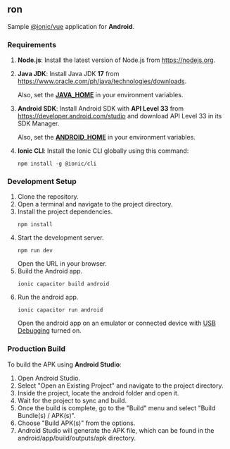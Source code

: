 ## ron
Sample [@ionic/vue](https://ionicframework.com/docs/vue/overview) application for **Android**.

### Requirements
1. **Node.js**: Install the latest version of Node.js from <https://nodejs.org>.
2. **Java JDK**: Install Java JDK **17** from <https://www.oracle.com/ph/java/technologies/downloads>.

    Also, set the [**JAVA_HOME**](https://confluence.atlassian.com/doc/setting-the-java_home-variable-in-windows-8895.html) in your environment variables.
3. **Android SDK**: Install Android SDK with **API Level 33** from <https://developer.android.com/studio>
    and download API Level 33 in its SDK Manager.
    
   Also, set the [**ANDROID_HOME**](https://www.programsbuzz.com/article/set-androidhome-environment-variable-windows-10) in your environment variables.
4. **Ionic CLI**: Install the Ionic CLI globally using this command:
    ```shell
    npm install -g @ionic/cli
    ```
   
### Development Setup
1. Clone the repository.
2. Open a terminal and navigate to the project directory.
3. Install the project dependencies.
    ```shell
    npm install
    ```
4. Start the development server.
    ```shell
    npm run dev
    ```
   Open the URL in your browser.
5. Build the Android app.
    ```shell
    ionic capacitor build android
    ```
6. Run the android app.
    ```shell
    ionic capacitor run android
    ```
   Open the android app on an emulator or connected device with 
   [USB Debugging](https://www.makeuseof.com/tag/what-is-usb-debugging-mode-on-android-makeuseof-explains/)
   turned on.

### Production Build
To build the APK using **Android Studio**:

1. Open Android Studio.
2. Select "Open an Existing Project" and navigate to the project directory.
3. Inside the project, locate the android folder and open it.
4. Wait for the project to sync and build.
5. Once the build is complete, go to the "Build" menu and select "Build Bundle(s) / APK(s)".
6. Choose "Build APK(s)" from the options.
7. Android Studio will generate the APK file, which can be found in the android/app/build/outputs/apk directory.
